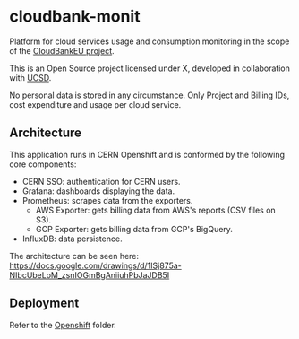 # cloudbank-monit

Platform for cloud services usage and consumption monitoring in the scope of the [CloudBankEU project](https://ngiatlantic.eu/funded-experiments/cloudbank-eu-ngi).

This is an Open Source project licensed under X, developed in collaboration with [UCSD](https://ucsd.edu/).

No personal data is stored in any circumstance. Only Project and Billing IDs, cost expenditure and usage per cloud service.

## Architecture

This application runs in CERN Openshift and is conformed by the following core components:

- CERN SSO: authentication for CERN users.
- Grafana: dashboards displaying the data.
- Prometheus: scrapes data from the exporters.
  - AWS Exporter: gets billing data from AWS's reports (CSV files on S3).
  - GCP Exporter: gets billing data from GCP's BigQuery.
- InfluxDB: data persistence.

The architecture can be seen here: https://docs.google.com/drawings/d/1ISj875a-NIbcUbeLoM_zsnIOGmBgAniiuhPbJaJDB5I

## Deployment

Refer to the [Openshift](openshift) folder.

